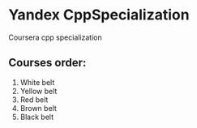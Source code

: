# Yandex CppSpecialization
Coursera cpp specialization

## Courses order:

1) White belt 
2) Yellow belt
3) Red belt
4) Brown belt
5) Black belt
